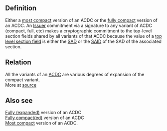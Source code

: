 ## Definition
Either a [most compact](most-compact.md) version of an ACDC or the [fully compact](fully-compact) version of an ACDC. An [Issuer](issuer.md) commitment via a signature to any variant of ACDC (compact, full, etc) makes a cryptographic commitment to the top-level section fields shared by all variants of that ACDC because the value of a [top level section field](top-level-section) is either the [SAD](SAD.md) or the [SAID](SAID) of the SAD of the associated section.

## Relation
All the variants of an [ACDC](authentic-chained-data-container) are various degrees of expansion of the compact variant.\
More at [source](https://github.com/WebOfTrust/ietf-ipex/blob/main/draft-ssmith-ipex.md)

## Also see
[Fully (expanded)](fully-expanded.md) version of an ACDC\
[Fully compact(ed)](fully-compact.md) version of an ACDC\
[Most compact](most-compact.md) version of an ACDC.